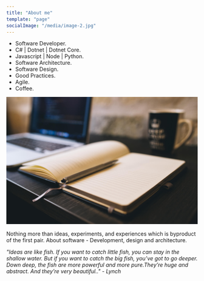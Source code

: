 ```yaml
---
title: "About me"
template: "page"
socialImage: "/media/image-2.jpg"
---
```


- Software Developer.
- C# | Dotnet | Dotnet Core.
- Javascript | Node | Python.
- Software Architecture.
- Software Design.
- Good Practices.
- Agile.
- Coffee.

![Some cool image that came with gatsbys theme Im using! (in a near future will be replaced by one from my office)](/media/image-2.jpg)

Nothing more than ideas, experiments, and experiences which is byproduct of the first pair. About software - Development, design and architecture.

*"Ideas are like fish. If you want to catch little fish, you can stay in the shallow water. But if you want to catch the big fish, you’ve got to go deeper. Down deep, the fish are more powerful and more pure.They’re huge and abstract. And they’re very beautiful.." - Lynch*
